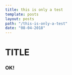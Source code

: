 ```yaml
---
title: this is only a test
template: posts
layout: posts
path: "/this-is-only-a-test"
date: "08-04-2018"
---
```


# TITLE

### OK!
